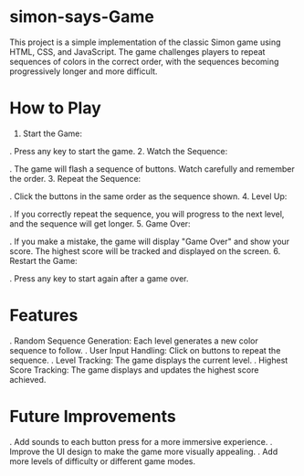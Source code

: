 # simon-says-Game
This project is a simple implementation of the classic Simon game using HTML, CSS, and JavaScript. The game challenges players to repeat sequences of colors in the correct order, with the sequences becoming progressively longer and more difficult.

# How to Play
1. Start the Game:

. Press any key to start the game.
2. Watch the Sequence:

. The game will flash a sequence of buttons. Watch carefully and remember the order.
3. Repeat the Sequence:

. Click the buttons in the same order as the sequence shown.
4. Level Up:

. If you correctly repeat the sequence, you will progress to the next level, and the sequence will get longer.
5. Game Over:

. If you make a mistake, the game will display "Game Over" and show your score. The highest score will be tracked and displayed on the screen.
6. Restart the Game:

. Press any key to start again after a game over.
# Features
. Random Sequence Generation: Each level generates a new color sequence to follow.
. User Input Handling: Click on buttons to repeat the sequence.
. Level Tracking: The game displays the current level.
. Highest Score Tracking: The game displays and updates the highest score achieved.
# Future Improvements
. Add sounds to each button press for a more immersive experience.
. Improve the UI design to make the game more visually appealing.
. Add more levels of difficulty or different game modes.
